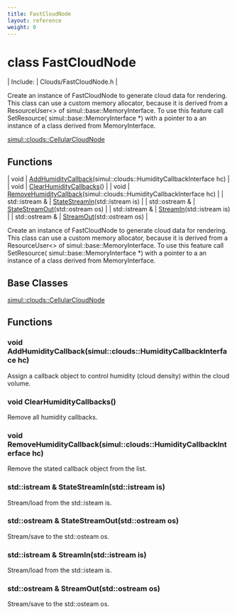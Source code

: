 ```yaml
---
title: FastCloudNode
layout: reference
weight: 0
---
```

class FastCloudNode
===

| Include: | Clouds/FastCloudNode.h |

Create an instance of FastCloudNode to generate cloud data for rendering.
This class can use a custom memory allocator, because it is derived from
a ResourceUser<> of simul::base::MemoryInterface. To use this feature
call SetResource( simul::base::MemoryInterface *) with a pointer to a
an instance of a class derived from MemoryInterface.
  

[simul::clouds::CellularCloudNode](cellularcloudnode)

Functions
---

| void | [AddHumidityCallback](#AddHumidityCallback)(simul::clouds::HumidityCallbackInterface hc) |
| void | [ClearHumidityCallbacks](#ClearHumidityCallbacks)() |
| void | [RemoveHumidityCallback](#RemoveHumidityCallback)(simul::clouds::HumidityCallbackInterface hc) |
| std::istream  & | [StateStreamIn](#StateStreamIn)(std::istream is) |
| std::ostream  & | [StateStreamOut](#StateStreamOut)(std::ostream os) |
| std::istream  & | [StreamIn](#StreamIn)(std::istream is) |
| std::ostream  & | [StreamOut](#StreamOut)(std::ostream os) |

Create an instance of FastCloudNode to generate cloud data for rendering.
This class can use a custom memory allocator, because it is derived from
a ResourceUser<> of simul::base::MemoryInterface. To use this feature
call SetResource( simul::base::MemoryInterface *) with a pointer to a
an instance of a class derived from MemoryInterface.
  


Base Classes
---
[simul::clouds::CellularCloudNode](cellularcloudnode)

Functions
---

### <a name="AddHumidityCallback"/>void AddHumidityCallback(simul::clouds::HumidityCallbackInterface hc)
Assign a callback object to control humidity (cloud density) within the cloud volume.

### <a name="ClearHumidityCallbacks"/>void ClearHumidityCallbacks()
Remove all humidity callbacks.

### <a name="RemoveHumidityCallback"/>void RemoveHumidityCallback(simul::clouds::HumidityCallbackInterface hc)
Remove the stated callback object from the list.

### <a name="StateStreamIn"/>std::istream  & StateStreamIn(std::istream is)
Stream/load from the std::isteam is.

### <a name="StateStreamOut"/>std::ostream  & StateStreamOut(std::ostream os)
Stream/save to the std::osteam os.

### <a name="StreamIn"/>std::istream  & StreamIn(std::istream is)
Stream/load from the std::isteam is.

### <a name="StreamOut"/>std::ostream  & StreamOut(std::ostream os)
Stream/save to the std::osteam os.
